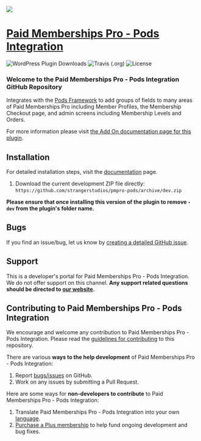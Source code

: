 ![](pmpro-pods-banner.jpg)


# [Paid Memberships Pro - Pods Integration](https://www.paidmembershipspro.com/add-ons/pods-integration/) #
[comment]: # (Generate badges from shields.io, only works for .org plugins to get other stats etc. We'd have to create our own endpoints for Premium plugins)

![WordPress Plugin Downloads](https://img.shields.io/wordpress/plugin/dy/pmpro-pods?style=flat-square) ![Travis (.org)](https://img.shields.io/travis/strangerstudios/pmpro-pods?style=flat-square) ![License](https://img.shields.io/badge/license-GPL--2.0%2B-red.svg?style=flat-square)


### Welcome to the Paid Memberships Pro - Pods Integration GitHub Repository

Integrates with the [Pods Framework](https://pods.io/) to add groups of fields to many areas of Paid Memberships Pro including Member Profiles, the Membership Checkout page, and admin screens including Membership Levels and Orders.

For more information please visit [the Add On documentation page for this plugin](https://www.paidmembershipspro.com/add-ons/pods-integration/).

## Installation ##
For detailed installation steps, visit the [documentation](https://www.paidmembershipspro.com/add-ons/pods-integration/) page.

1. Download the current development ZIP file directly: `https://github.com/strangerstudios/pmpro-pods/archive/dev.zip`

**Please ensure that once installing this version of the plugin to remove `-dev` from the plugin's folder name.**

## Bugs ##
If you find an issue/bug, let us know by [creating a detailed GitHub issue](https://github.com/strangerstudios/pmpro-pods/issues/new/choose).

## Support ##
This is a developer's portal for Paid Memberships Pro - Pods Integration. We do not offer support on this channel. **Any support related questions should be directed to [our website](https://www.paidmembershipspro.com/add-ons/pods-integration/).**

## Contributing to Paid Memberships Pro - Pods Integration ##
We encourage and welcome any contribution to Paid Memberships Pro - Pods Integration. Please read the [guidelines for contributing](https://github.com/strangerstudios/pmpro-pods/blob/dev/.github/CONTRIBUTING.md) to this repository.

There are various **ways to the help development** of Paid Memberships Pro - Pods Integration:

1. Report [bugs/issues](https://github.com/strangerstudios/pmpro-pods/issues/new/choose) on GitHub.
2. Work on any issues by submitting a Pull Request.

Here are some ways for **non-developers to contribute** to Paid Memberships Pro - Pods Integration:

1. Translate Paid Memberships Pro - Pods Integration into your own [language](https://www.paidmembershipspro.com/paid-memberships-pro-in-your-language/).
2. [Purchase a Plus membership](https://paidmembershipspro.com/pricing) to help fund ongoing development and bug fixes.

